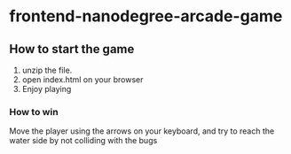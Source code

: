 frontend-nanodegree-arcade-game
===============================
## How to start the game
1. unzip the file.
2. open index.html on your browser
3. Enjoy playing

### How to win
Move the player using the arrows on your keyboard, and try to reach the water side by not colliding with the bugs